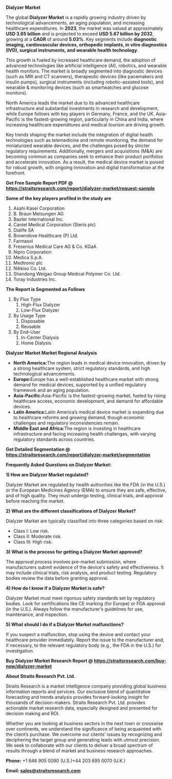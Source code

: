 <p><strong>Dialyzer Market</strong></p>
<p>The global <strong>Dialyzer Market</strong> is a rapidly growing industry driven by technological advancements, an aging population, and increasing healthcare expenditures. In <strong>2023</strong>, the market was valued at approximately <strong>USD 3.65 billion</strong> and is projected to exceed <strong>USD 5.67 billion</strong><strong> by 2032</strong>, growing at a <strong>CAGR</strong> of around <strong>5.03</strong><strong>%</strong>. Key segments include <strong>diagnostic imaging, cardiovascular devices, orthopedic implants, in vitro diagnostics (IVD), surgical instruments, and wearable health technology</strong>.</p>
<p>This growth is fueled by increased healthcare demand, the adoption of advanced technologies like artificial intelligence (AI), robotics, and wearable health monitors. The market is broadly segmented into diagnostic devices (such as MRI and CT scanners), therapeutic devices (like pacemakers and insulin pumps), surgical instruments (including robotic-assisted tools), and wearable &amp; monitoring devices (such as smartwatches and glucose monitors).</p>
<p>North America leads the market due to its advanced healthcare infrastructure and substantial investments in research and development, while Europe follows with key players in Germany, France, and the UK. Asia-Pacific is the fastest-growing region, particularly in China and India, where increasing healthcare expenditures and medical tourism are driving growth.</p>
<p>Key trends shaping the market include the integration of digital health technologies such as telemedicine and remote monitoring, the demand for miniaturized wearable devices, and the challenges posed by stricter regulatory requirements. Additionally, mergers and acquisitions (M&amp;A) are becoming common as companies seek to enhance their product portfolios and accelerate innovation. As a result, the medical device market is poised for robust growth, with ongoing innovation and digital transformation at the forefront.</p>
<p><strong>Get Free Sample Report PDF @ <a href=https://straitsresearch.com/report/dialyzer-market/request-sample>https://straitsresearch.com/report/dialyzer-market/request-sample</a></strong></p>
<div>
<div><strong>Some of the key players profiled in the study are</strong></div>
</div>
<p><ol>
<li>Asahi Kasei Corporation</li>
<li>B. Braun Melsungen AG</li>
<li>Baxter International Inc.</li>
<li>Cantel Medical Corporation (Steris plc)</li>
<li>Dialife SA</li>
<li>Browndove Healthcare (P) Ltd.</li>
<li>Farmasol</li>
<li>Fresenius Medical Care AG &amp; Co. KGaA</li>
<li>Nipro Corporation</li>
<li>Medica S.p.A.</li>
<li>Medtronic plc</li>
<li>Nikkiso Co. Ltd.</li>
<li>Shandong Weigao Group Medical Polymer Co. Ltd.</li>
<li>Toray Industries Inc.</li>
</ol></p>
<p><strong>The Report is Segmented as Follows</strong></p>
<p><ol>
<li>By Flux Type
<ol>
<li>High-Flux Dialyzer</li>
<li>Low-Flux Dialyzer</li>
</ol>
</li>
<li>By Usage Type
<ol>
<li>Disposable</li>
<li>Reusable</li>
</ol>
</li>
<li>By End-User
<ol>
<li>In-Center Dialysis</li>
<li>Home Dialysis</li>
</ol>
</li>
</ol></p>
<p><strong>Dialyzer Market Market Regional Analysis</strong></p>
<ul>
<li><strong>North America:</strong>The region leads in medical device innovation, driven by a strong healthcare system, strict regulatory standards, and high technological advancements.</li>
<li><strong>Europe:</strong>Europe has a well-established healthcare market with strong demand for medical devices, supported by a unified regulatory framework and an aging population.</li>
<li><strong>Asia-Pacific:</strong>Asia-Pacific is the fastest-growing market, fueled by rising healthcare access, economic development, and demand for affordable devices.</li>
<li><strong>Latin America:</strong>Latin America&rsquo;s medical device market is expanding due to healthcare reforms and growing demand, though economic challenges and regulatory inconsistencies remain.</li>
<li><strong>Middle East and Africa:</strong>The region is investing in healthcare infrastructure and facing increasing health challenges, with varying regulatory standards across countries.</li>
</ul>
<p><strong>Get Detailed Segmentation @ <a href=https://straitsresearch.com/report/dialyzer-market/segmentation>https://straitsresearch.com/report/dialyzer-market/segmentation</a></strong></p>
<p><strong>Frequently Asked Questions on Dialyzer Market:</strong></p>
<p><strong>1) How are Dialyzer Market regulated?</strong></p>
<p>Dialyzer Market are regulated by health authorities like the FDA (in the U.S.) or the European Medicines Agency (EMA) to ensure they are safe, effective, and of high quality. They must undergo testing, clinical trials, and approval before reaching the market.</p>
<p><strong>2) What are the different classifications of Dialyzer Market?</strong></p>
<p>Dialyzer Market are typically classified into three categories based on risk:</p>
<ul>
<li>Class I: Low risk.</li>
<li>Class II: Moderate risk.</li>
<li>Class III: High risk.</li>
</ul>
<p><strong>3) What is the process for getting a Dialyzer Market approved?</strong></p>
<p>The approval process involves pre-market submission, where manufacturers submit evidence of the device's safety and effectiveness. It may include clinical trials, risk analysis, and product testing. Regulatory bodies review the data before granting approval.</p>
<p><strong>4) How do I know if a Dialyzer Market is safe?</strong></p>
<p>Dialyzer Market must meet rigorous safety standards set by regulatory bodies. Look for certifications like CE marking (for Europe) or FDA approval (in the U.S.). Always follow the manufacturer&rsquo;s guidelines for use, maintenance, and inspection.</p>
<p><strong>5) What should I do if a Dialyzer Market malfunctions?</strong></p>
<p>If you suspect a malfunction, stop using the device and contact your healthcare provider immediately. Report the issue to the manufacturer and, if necessary, to the relevant regulatory body (e.g., the FDA in the U.S.) for investigation.</p>
<p><strong>Buy Dialyzer Market Research Report @ <a href=https://straitsresearch.com/buy-now/dialyzer-market>https://straitsresearch.com/buy-now/dialyzer-market</a></strong></p>
<p><strong>About Straits Research Pvt. Ltd.</strong></p>
<p>Straits Research is a market intelligence company providing global business information reports and services. Our exclusive blend of quantitative forecasting and trends analysis provides forward-looking insight for thousands of decision-makers. Straits Research Pvt. Ltd. provides actionable market research data, especially designed and presented for decision making and ROI.</p>
<p>Whether you are looking at business sectors in the next town or crosswise over continents, we understand the significance of being acquainted with the client&rsquo;s purchase. We overcome our clients&rsquo; issues by recognizing and deciphering the target group and generating leads with utmost precision. We seek to collaborate with our clients to deliver a broad spectrum of results through a blend of market and business research approaches.</p>
<p><strong><strong>Phone:</strong></strong> +1 646 905 0080 (U.S.)+44 203 695 0070 (U.K.)</p>
<p><strong><strong>Email: </strong></strong><a href=mailto:sales@straitsresearch.com><strong><u><strong>sales@straitsresearch.com</strong></u></strong></a></p>

